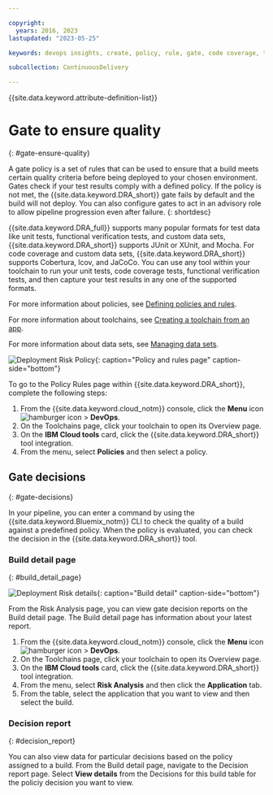 ```yaml
---

copyright:
  years: 2016, 2023
lastupdated: "2023-05-25"

keywords: devops insights, create, policy, rule, gate, code coverage, test, tests, gate failing, verification, app, dashboard

subcollection: ContinuousDelivery

---
```


{{site.data.keyword.attribute-definition-list}}

# Gate to ensure quality
{: #gate-ensure-quality}

A gate policy is a set of rules that can be used to ensure that a build meets certain quality criteria before being deployed to your chosen environment. Gates check if your test results comply with a defined policy. If the policy is not met, the {{site.data.keyword.DRA_short}} gate fails by default and the build will not deploy. You can also configure gates to act in an advisory role to allow pipeline progression even after failure. 
{: shortdesc}

{{site.data.keyword.DRA_full}} supports many popular formats for test data like unit tests, functional verification tests, and custom data sets, {{site.data.keyword.DRA_short}} supports JUnit or XUnit, and Mocha. For code coverage and custom data sets, {{site.data.keyword.DRA_short}} supports Cobertura, lcov, and JaCoCo. You can use any tool within your toolchain to run your unit tests, code coverage tests, functional verification tests, and then capture your test results in any one of the supported formats.  

For more information about policies, see [Defining policies and rules](/docs/ContinuousDelivery?topic=ContinuousDelivery-defining-policies-rules).

For more information about toolchains, see [Creating a toolchain from an app](/docs/ContinuousDelivery?topic=ContinuousDelivery-toolchains_getting_started#creating_a_toolchain_from_an_app).

For more information about data sets, see [Managing data sets](/docs/ContinuousDelivery?topic=ContinuousDelivery-adding-data-sets).

![Deployment Risk Policy](images/DRA_policy.png){: caption="Policy and rules page" caption-side="bottom"}

To go to the Policy Rules page within {{site.data.keyword.DRA_short}}, complete the following steps:

1. From the {{site.data.keyword.cloud_notm}} console, click the **Menu** icon ![hamburger icon](images/icon_hamburger.svg) > **DevOps**.
1. On the Toolchains page, click your toolchain to open its Overview page.
1. On the **IBM Cloud tools** card, click the {{site.data.keyword.DRA_short}} tool integration.
1. From the menu, select **Policies** and then select a policy.

## Gate decisions
{: #gate-decisions}

In your pipeline, you can enter a command by using the {{site.data.keyword.Bluemix_notm}} CLI to check the quality of a build against a predefined policy. When the policy is evaluated, you can check the decision in the {{site.data.keyword.DRA_short}} tool.

### Build detail page
{: #build_detail_page}

![Deployment Risk details](images/DRA_risk_details.png){: caption="Build detail" caption-side="bottom"}

From the Risk Analysis page, you can view gate decision reports on the Build detail page. The Build detail page has information about your latest report.

1. From the {{site.data.keyword.cloud_notm}} console, click the **Menu** icon ![hamburger icon](images/icon_hamburger.svg) > **DevOps**.
1. On the Toolchains page, click your toolchain to open its Overview page.
1. On the **IBM Cloud tools** card, click the {{site.data.keyword.DRA_short}} tool integration.
1. From the menu, select **Risk Analysis** and then click the **Application** tab.
1. From the table, select the application that you want to view and then select the build.

### Decision report
{: #decision_report}

You can also view data for particular decisions based on the policy assigned to a build. From the Build detail page, navigate to the Decision report page. Select **View details** from the Decisions for this build table for the policiy decision you want to view. 
